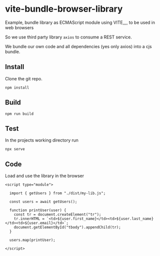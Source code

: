 # vite-bundle-browser-library
Example, bundle library as ECMAScript module using VITE,,,, to be used in web browsers

So we use third party library `axios` to consume a REST service.

We bundle our own code and all dependencies (yes only axios) into a cjs bundle.

## Install

Clone the git repo.

```
npm install
```

## Build
```
npm run build
```

## Test

In the projects working directory run 
```
npx serve
```
 

## Code

Load and use the library in the browser
``` 
<script type="module">

  import { getUsers } from "./dist/my-lib.js";

  const users = await getUsers();

  function printUser(user) {
    const tr = document.createElement("tr");
    tr.innerHTML = `<td>${user.first_name}</td><td>${user.last_name}</td><td>${user.email}</td>`;
    document.getElementById("tbody").appendChild(tr);
  }

  users.map(printUser);

</script>
```
